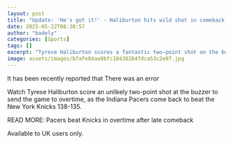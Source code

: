 ```yaml
---
layout: post
title: "Update: 'He's got it!' - Haliburton hits wild shot in comeback win"
date: 2025-05-22T08:30:57
author: "badely"
categories: [Sports]
tags: []
excerpt: "Tyrese Haliburton scores a fantastic two-point shot on the buzzer to send the game to overtime as the Indiana Pacers come back to beat the New York Kn"
image: assets/images/bfafe84aa9bfc18438264fdca53c2e97.jpg
---
```


It has been recently reported that There was an error

Watch Tyrese Haliburton score an unlikely two-point shot at the buzzer to send the game to overtime, as the Indiana Pacers come back to beat the New York Knicks 138-135.

READ MORE: Pacers beat Knicks in overtime after late comeback

Available to UK users only.

